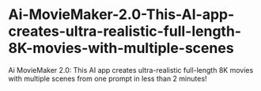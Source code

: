 # Ai-MovieMaker-2.0-This-AI-app-creates-ultra-realistic-full-length-8K-movies-with-multiple-scenes
Ai MovieMaker 2.0: This AI app creates ultra-realistic full-length 8K movies with multiple scenes from one prompt in less than 2 minutes!
